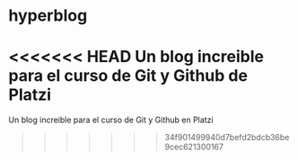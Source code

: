 # hyperblog
<<<<<<< HEAD
Un blog increible para el curso de Git y Github de Platzi
=======
Un blog increible para el curso de Git y Github en Platzi
>>>>>>> 34f901499940d7befd2bdcb36be9cec621300167
